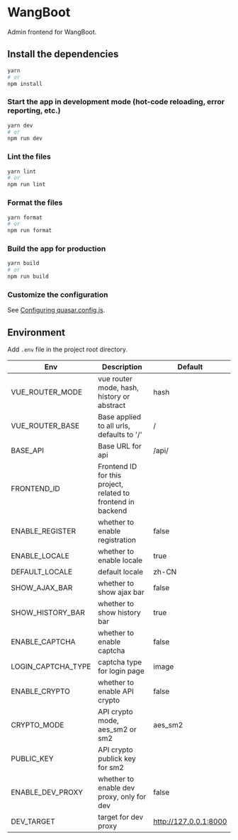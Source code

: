 # WangBoot

Admin frontend for WangBoot.

## Install the dependencies

```bash
yarn
# or
npm install
```

### Start the app in development mode (hot-code reloading, error reporting, etc.)

```bash
yarn dev
# or
npm run dev
```

### Lint the files

```bash
yarn lint
# or
npm run lint
```

### Format the files

```bash
yarn format
# or
npm run format
```

### Build the app for production

```bash
yarn build
# or
npm run build
```

### Customize the configuration

See [Configuring quasar.config.js](https://v2.quasar.dev/quasar-cli-vite/quasar-config-js).

## Environment

Add `.env` file in the project root directory.

| Env                | Description                                                  | Default               |
| ------------------ | ------------------------------------------------------------ | --------------------- |
| VUE_ROUTER_MODE    | vue router mode, hash, history or abstract                   | hash                  |
| VUE_ROUTER_BASE    | Base applied to all urls, defaults to '/'                    | /                     |
| BASE_API           | Base URL for api                                             | /api/                 |
| FRONTEND_ID        | Frontend ID for this project, related to frontend in backend |                       |
| ENABLE_REGISTER    | whether to enable registration                               | false                 |
| ENABLE_LOCALE      | whether to enable locale                                     | true                  |
| DEFAULT_LOCALE     | default locale                                               | zh-CN                 |
| SHOW_AJAX_BAR      | whether to show ajax bar                                     | false                 |
| SHOW_HISTORY_BAR   | whether to show history bar                                  | true                  |
| ENABLE_CAPTCHA     | whether to enable captcha                                    | false                 |
| LOGIN_CAPTCHA_TYPE | captcha type for login page                                  | image                 |
| ENABLE_CRYPTO      | whether to enable API crypto                                 | false                 |
| CRYPTO_MODE        | API crypto mode, aes_sm2 or sm2                              | aes_sm2               |
| PUBLIC_KEY         | API crypto publick key for sm2                               |                       |
| ENABLE_DEV_PROXY   | whether to enable dev proxy, only for dev                    | false                 |
| DEV_TARGET         | target for dev proxy                                         | http://127.0.0.1:8000 |
